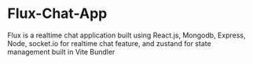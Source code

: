 # Flux-Chat-App
Flux is a realtime chat application built using React.js, Mongodb, Express, Node, socket.io for realtime chat feature, and zustand for state management built in Vite Bundler
